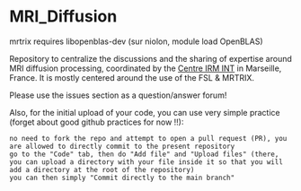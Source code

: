 # MRI_Diffusion

mrtrix requires libopenblas-dev
(sur niolon, module load OpenBLAS)

Repository to centralize the discussions and the sharing of expertise around MRI diffusion processing, coordinated by the [Centre IRM INT](https://irmf.int.univ-amu.fr) in Marseille, France. It is mostly centered around the use of the FSL & MRTRIX.

Please use the issues section as a question/answer forum!

Also, for the initial upload of your code, you can use very simple practice (forget about good github practices for now !!):

    no need to fork the repo and attempt to open a pull request (PR), you are allowed to directly commit to the present repository
    go to the "Code" tab, then do "Add file" and "Upload files" (there, you can upload a directory with your file inside it so that you will add a directory at the root of the repository)
    you can then simply "Commit directly to the main branch"



